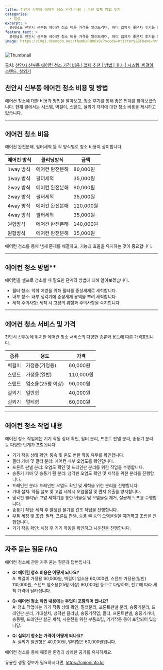 ```yaml
---
title: 천안시 신부동 에어컨 청소 가격 비용 | 추천 업체 방법 후기
categories:
  - 일상
excerpt: >
  충청남도 천안시 신부동 에어컨 청소 비용 가격을 알려드리며, 어디 업체가 좋은지 후기를 통해 알아보겠습니다. 현재 글에서는 시스템, 벽걸이, 스탠드, 실외기 각각에 대해 청소 비용이 나와 있으니 참고하시면 되겠습니다. 에어컨 분해 청소 방법 보기 👈 클릭셀프 에어컨 청소 방법 보기👈 클릭천안시 신부동 에어컨 청소 비용시스템에어컨 방식클리닝방식금액1way 방식에어컨 완전분해80,000원1way 방식에어컨 필터세척35,000원2way 방식에어컨 완전분해90,000원2way 방식에어컨 필터세척35,000원4way 방식에어컨 완전분해120,000원4way 방식에어컨 필터세척35,000원원형방식에어컨 완전분해140,000원원형방식에어컨 필터세척35,000원에어컨 청소 견적 샘플 보기 👈 클릭에어컨 냄새의 원인에어..
feature_text: >
  충청남도 천안시 신부동 에어컨 청소 비용 가격을 알려드리며, 어디 업체가 좋은지 후기를 통해 알아보겠습니다. 현재 글에서는 시스템, 벽걸이, 스탠드, 실외기 각각에 대해 청소 비용이 나와 있으니 참고하시면 되겠습니다. 에어컨 분해 청소 방법 보기 👈 클릭셀프 에어컨 청소 방법 보기👈 클릭천안시 신부동 에어컨 청소 비용시스템에어컨 방식클리닝방식금액1way 방식에어컨 완전분해80,000원1way 방식에어컨 필터세척35,000원2way 방식에어컨 완전분해90,000원2way 방식에어컨 필터세척35,000원4way 방식에어컨 완전분해120,000원4way 방식에어컨 필터세척35,000원원형방식에어컨 완전분해140,000원원형방식에어컨 필터세척35,000원에어컨 청소 견적 샘플 보기 👈 클릭에어컨 냄새의 원인에어..
image: https://img1.daumcdn.net/thumb/R800x0/?scode=mtistory2&fname=https%3A%2F%2Fblog.kakaocdn.net%2Fdn%2Fljwpk%2FbtsHys7keL0%2FX94AhzzCp2jbKDAy1H5LtK%2Fimg.webp
---
```


![Thumbnail](https://img1.daumcdn.net/thumb/R800x0/?scode=mtistory2&fname=https%3A%2F%2Fblog.kakaocdn.net%2Fdn%2Fljwpk%2FbtsHys7keL0%2FX94AhzzCp2jbKDAy1H5LtK%2Fimg.webp)

<p>출처: <a href="https://onioninfo.kr/entry/%EC%B2%9C%EC%95%88%EC%8B%9C-%EC%8B%A0%EB%B6%80%EB%8F%99-%EC%97%90%EC%96%B4%EC%BB%A8-%EC%B2%AD%EC%86%8C-%EA%B0%80%EA%B2%A9-%EB%B9%84%EC%9A%A9-%EC%97%85%EC%B2%B4-%EC%B6%94%EC%B2%9C-%EB%B0%A9%EB%B2%95-%ED%9B%84%EA%B8%B0-%EC%8B%9C%EC%8A%A4%ED%85%9C-%EB%B2%BD%EA%B1%B8%EC%9D%B4-%EC%8A%A4%ED%83%A0%EB%93%9C-%EC%8B%A4%EC%99%B8%EA%B8%B0" rel="dofollow">천안시 신부동 에어컨 청소 가격 비용 | 업체 추천 | 방법 | 후기 | 시스템, 벽걸이, 스탠드, 실외기</a> </p>

## 천안시 신부동 에어컨 청소 비용 및 방법

에어컨 청소에 대한 비용과 방법을 알아보고, 청소 후기를 통해 좋은 업체를 찾아보겠습니다. 현재 글에서는 시스템, 벽걸이, 스탠드, 실외기
각각에 대한 청소 비용을 제시하고 있습니다.

* * *

## 에어컨 청소 비용

에어컨 완전분해, 필터세척 등 각 방식별로 청소 비용이 상이합니다.

**에어컨 방식** | **클리닝방식** | **금액**  
---|---|---  
1way 방식 | 에어컨 완전분해 | 80,000원  
1way 방식 | 필터세척 | 35,000원  
2way 방식 | 에어컨 완전분해 | 90,000원  
2way 방식 | 필터세척 | 35,000원  
4way 방식 | 에어컨 완전분해 | 120,000원  
4way 방식 | 필터세척 | 35,000원  
원형방식 | 에어컨 완전분해 | 140,000원  
원형방식 | 에어컨 완전분해 | 35,000원  
  
에어컨 청소를 통해 냄새 문제를 해결하고, 기능과 효율을 유지하는 것이 중요합니다.

* * *

## 에어컨 청소 방법**

에어컨을 셀프로 청소할 때 필요한 단계와 방법에 대해 알아보겠습니다.

  * 필터 청소: 악취 예방을 위해 필터를 중성세제로 세척합니다.
  * 내부 청소: 내부 냉각기에 중성세제 용액을 뿌려 세척합니다.
  * 세척 주의사항: 세척 시 고장의 위험과 주의사항을 숙지합니다.

* * *

## 에어컨 청소 서비스 및 가격

천안시 신부동에 위치한 에어컨 청소 서비스의 다양한 종류와 용도에 따른 가격표입니다.

**종류** | **용도** | **가격**  
---|---|---  
벽걸이 | 가정용(가정용) | 60,000원  
스탠드 | 가정용(일반) | 110,000원  
스탠드 | 업소용(25평 이상) | 90,000원  
실외기 | 일반형 | 40,000원  
실외기 | 멀티형 | 60,000원  
  
* * *

## 에어컨 청소 작업 내용

에어컨 청소 작업에는 기기 작동 상태 확인, 필터 분리, 프론트 판넬 분리, 송풍기 분리 등 다양한 단계가 포함됩니다.

  * 기기 작동 상태 확인: 풍속 및 온도 변환 작동 유무를 확인합니다.
  * 필터 카바 및 필터 분리: 에어컨 내부 오염도를 확인합니다.
  * 프론트 판넬 분리: 오염도 확인 및 드레인판 분리를 위한 작업을 수행합니다.
  * 송풍기 카바 및 송풍기 휀 분리: 냉각핀 오염도 확인 및 세척을 위한 분리를 진행합니다.
  * 드레인판 분리: 드레인판 오염도 확인 및 세척을 위한 분리를 진행합니다.
  * 가대 설치: 약품 살포 및 고압 세척시 오염물질 및 먼지 유출을 방지합니다.
  * 냉각핀 클리닝: 고압 세척기를 통한 이물질 및 오염물질 제거, 살균제 도포를 수행합니다.
  * 송풍기 작업: 세척 후 발생된 물기를 건조 작업을 진행합니다.
  * 부품 세청 및 조립: 필터, 프론트 판넬, 송풍 휀 등의 오염물질을 제거하고 조립을 진행합니다.
  * 기기 작동 확인: 세청 후 기기 작동을 확인하고 시운전을 진행합니다.

* * *

## 자주 묻는 질문 FAQ

에어컨 청소에 관한 자주 묻는 질문과 답변입니다.

  * **Q: 에어컨 청소 비용은 어떻게 되나요?**  
A: 벽걸이 가정용 60,000원, 벽걸이 업소용 60,000원, 스탠드 가정용(일반) 110,000원, 스탠드 업소용(25평 이상)
90,000원 등으로 다양하며, 천고에 따라 세척 가격이 달라집니다.

  * **Q: 에어컨 청소 작업 내용에는 무엇이 포함되어 있나요?**  
A: 청소 작업에는 기기 작동 상태 확인, 필터분리, 프론트판넬 분리, 송풍기분리, 드레인판 분리, 가대설치, 냉각핀 클리닝, 송풍기작업,
필터, 프론트판넬, 송풍기카바, 송풍휀, 드레인판 살균 세척, 시운전을 위한 부품조립, 기기작동 등이 포함되어 있습니당.

  * **Q: 실외기 청소는 가격이 어떻게 되나요?**  
A: 실외기 일반형은 40,000원, 멀티형은 60,000원입니다.

에어컨 청소를 통해 깨끗한 환경과 상쾌한 공기를 유지하세요.

 

유용한 생활 정보가 필요하시다면, <a href="https://onioninfo.kr" rel="dofollow">https://onioninfo.kr</a>


